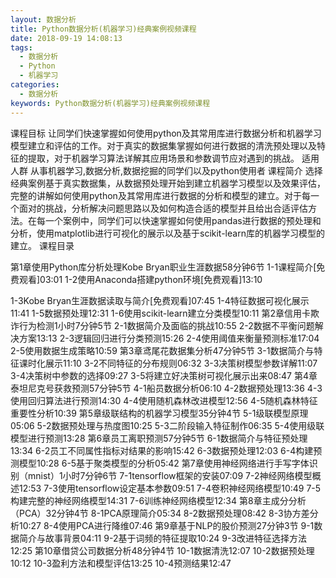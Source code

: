 ```yaml
---
layout: 数据分析
title: Python数据分析(机器学习)经典案例视频课程
date: 2018-09-19 14:08:13
tags:
  - 数据分析
  - Python
  - 机器学习
categories:
  - 数据分析
keywords: Python数据分析(机器学习)经典案例视频课程
---
```

课程目标
让同学们快速掌握如何使用python及其常用库进行数据分析和机器学习模型建立和评估的工作。对于真实的数据集掌握如何进行数据的清洗预处理以及特征的提取，对于机器学习算法详解其应用场景和参数调节应对遇到的挑战。
适用人群
从事机器学习,数据分析,数据挖掘的同学们以及python使用者
课程简介
选择经典案例基于真实数据集，从数据预处理开始到建立机器学习模型以及效果评估，完整的讲解如何使用python及其常用库进行数据的分析和模型的建立。对于每一个面对的挑战，分析解决问题思路以及如何构造合适的模型并且给出合适评估方法。在每一个案例中，同学们可以快速掌握如何使用pandas进行数据的预处理和分析，使用matplotlib进行可视化的展示以及基于scikit-learn库的机器学习模型的建立。
课程目录

第1章使用Python库分析处理Kobe Bryan职业生涯数据58分钟6节
1-1课程简介[免费观看]03:01
1-2使用Anaconda搭建python环境[免费观看]13:10
<!-- more -->
1-3Kobe Bryan生涯数据读取与简介[免费观看]07:45
1-4特征数据可视化展示11:41
1-5数据预处理12:31
1-6使用scikit-learn建立分类模型10:11
第2章信用卡欺诈行为检测1小时7分钟5节
2-1数据简介及面临的挑战10:55
2-2数据不平衡问题解决方案13:13
2-3逻辑回归进行分类预测15:26
2-4使用阈值来衡量预测标准17:04
2-5使用数据生成策略10:59
第3章鸢尾花数据集分析47分钟5节
3-1数据简介与特征课时化展示11:10
3-2不同特征的分布规则06:32
3-3决策树模型参数详解11:07
3-4决策树中参数的选择09:27
3-5将建立好决策树可视化展示出来08:47
第4章泰坦尼克号获救预测57分钟5节
4-1船员数据分析06:10
4-2数据预处理13:36
4-3使用回归算法进行预测14:30
4-4使用随机森林改进模型12:56
4-5随机森林特征重要性分析10:39
第5章级联结构的机器学习模型35分钟4节
5-1级联模型原理05:06
5-2数据预处理与热度图10:25
5-3二阶段输入特征制作06:35
5-4使用级联模型进行预测13:28
第6章员工离职预测57分钟5节
6-1数据简介与特征预处理13:34
6-2员工不同属性指标对结果的影响15:42
6-3数据预处理12:03
6-4构建预测模型10:28
6-5基于聚类模型的分析05:42
第7章使用神经网络进行手写字体识别（mnist）1小时7分钟6节
7-1tensorflow框架的安装07:09
7-2神经网络模型概述12:53
7-3使用tensorflow设定基本参数09:51
7-4卷积神经网络模型10:49
7-5构建完整的神经网络模型14:31
7-6训练神经网络模型12:34
第8章主成分分析（PCA）32分钟4节
8-1PCA原理简介05:34
8-2数据预处理08:42
8-3协方差分析10:27
8-4使用PCA进行降维07:46
第9章基于NLP的股价预测27分钟3节
9-1数据简介与故事背景04:11
9-2基于词频的特征提取10:24
9-3改进特征选择方法12:25
第10章借贷公司数据分析48分钟4节
10-1数据清洗12:07
10-2数据预处理10:12
10-3盈利方法和模型评估13:25
10-4预测结果12:47
<div id="jspay" sid="GhLBiXn4503" style="display:none">GhLBiXn4503</div>
<script type="text/javascript" src="https://www.fageka.com/j.js"></script>
<script type="text/javascript" src="https://www.fageka.com/f.js" charset="utf-8"></script>
